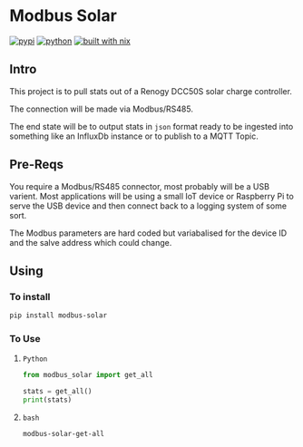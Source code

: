 # Modbus Solar

[![pypi](https://img.shields.io/pypi/v/modbus-solar.svg)](https://pypi.org/project/modbus-solar/)
[![python](https://img.shields.io/pypi/pyversions/modbus-solar.svg)](https://pypi.org/project/modbus-solar/)
[![built with nix](https://builtwithnix.org/badge.svg)](https://builtwithnix.org)

## Intro

This project is to pull stats out of a Renogy DCC50S solar charge controller.

The connection will be made via Modbus/RS485.

The end state will be to output stats in `json` format ready to be ingested into something like an InfluxDb instance or to publish to a MQTT Topic.

## Pre-Reqs

You require a Modbus/RS485 connector, most probably will be a USB varient. Most applications will be using a small IoT device or Raspberry Pi to serve the USB device and then connect back to a logging system of some sort.

The Modbus parameters are hard coded but variabalised for the device ID and the salve address which could change.

## Using

### To install

```bash
pip install modbus-solar
```

### To Use

1. `Python`

    ```python
    from modbus_solar import get_all

    stats = get_all()
    print(stats)
    ```

1. `bash`

    ```bash
    modbus-solar-get-all
    ```
